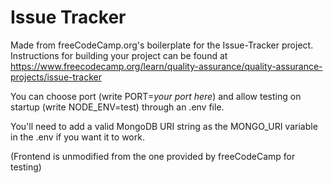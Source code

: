 # Issue Tracker

Made from freeCodeCamp.org's boilerplate for the Issue-Tracker project. Instructions for building your project can be found at https://www.freecodecamp.org/learn/quality-assurance/quality-assurance-projects/issue-tracker

You can choose port (write PORT=*your port here*) and allow testing on startup (write NODE_ENV=test) through an .env file.

You'll need to add a valid MongoDB URI string as the MONGO_URI variable in the .env if you want it to work.

(Frontend is unmodified from the one provided by freeCodeCamp for testing)
